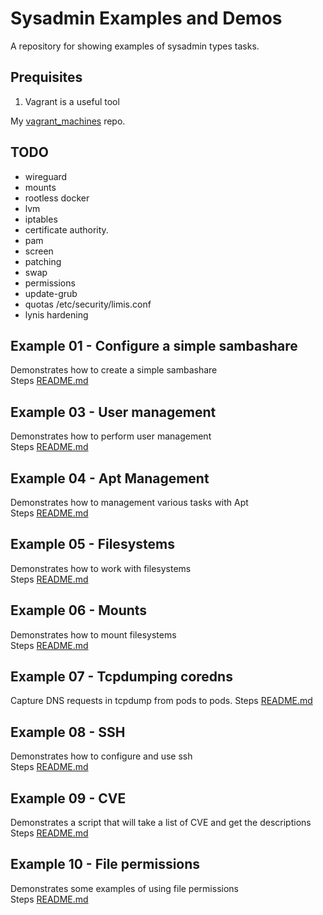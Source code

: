 # Sysadmin Examples and Demos
A repository for showing examples of sysadmin types tasks.

## Prequisites 
1. Vagrant is a useful tool  
  
My [vagrant_machines](https://github.com/chrisguest75/vagrant_machines) repo.  

## TODO
* wireguard
* mounts
* rootless docker
* lvm
* iptables
* certificate authority.
* pam
* screen
* patching
* swap
* permissions 
* update-grub
* quotas /etc/security/limis.conf
* lynis hardening

## Example 01 - Configure a simple sambashare
Demonstrates how to create a simple sambashare  
Steps [README.md](./01_sambashare/README.md)    

## Example 03 - User management 
Demonstrates how to perform user management   
Steps [README.md](./03_usermanagement/README.md)  

## Example 04 - Apt Management
Demonstrates how to management various tasks with Apt  
Steps [README.md](./04_apt_management/README.md)  

## Example 05 - Filesystems
Demonstrates how to work with filesystems  
Steps [README.md](./05_filesystems/README.md) 

## Example 06 - Mounts
Demonstrates how to mount filesystems  
Steps [README.md](./06_mounts/README.md)   

## Example 07 - Tcpdumping coredns
Capture DNS requests in tcpdump from pods to pods.
Steps [README.md](./07_coredns_tcpdump/README.md)   

## Example 08 - SSH
Demonstrates how to configure and use ssh   
Steps [README.md](./08_ssh/README.md)   

## Example 09 - CVE
Demonstrates a script that will take a list of CVE and get the descriptions  
Steps [README.md](./09_cve_processing/README.md)   

## Example 10 - File permissions
Demonstrates some examples of using file permissions  
Steps [README.md](./10_file_permissions/README.md)   
